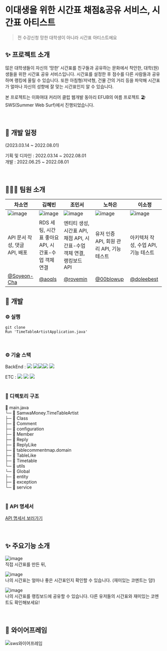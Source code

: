 # 이대생을 위한 시간표 채점&공유 서비스, 시간표 아티스트
>전 수강신청 망한 대학생이 아니라 시간표 아티스트에요

## ✨ 프로젝트 소개  
많은 대학생들이 자신의 ‘망한’ 시간표를 친구들과 공유하는 문화에서 착안한, 대학(원)생들을 위한 시간표 공유 서비스입니다. 시간표를 설정한 후 점수를 다른 사람들과 공유하며 랭킹에 올릴 수 있습니다. 또한 아침형/저녁형, 건물 간의 거리 등을 파악해 시간표가 얼마나 자신의 성향에 잘 맞는 시간표인지 알 수 있습니다.  

본 프로젝트는 이화여대 커리어 클럽 웹개발 동아리 EFUB의 여름 프로젝트 🏖SWS(Summer Web Surf)에서 진행되었습니다.  
<br/> <br/>


## 📅 개발 일정  
(2023.03.14 ~ 2022.08.01)  

기획 및 디자인 : 2022.03.14 ~ 2022.08.01  
개발 : 2022.06.25 ~ 2022.08.01  
<br/> <br/>


## 👩🏻‍💻 팀원 소개
|차소연|김혜빈|조민서|노하은|이소정|
|-------|-------|-------|-------|-------|
|![image](https://github.com/SamwaMoney/Timetable-Artist-back/assets/90204371/dbd8a130-9650-4ebc-baf5-64601a3c470f)|![image](https://github.com/SamwaMoney/Timetable-Artist-back/assets/90204371/0d4edf5a-d822-4f58-8e90-02556f7a761e)|![image](https://github.com/SamwaMoney/Timetable-Artist-back/assets/90204371/bb267609-0675-4854-8b54-9250fafdc330)|![image](https://github.com/SamwaMoney/Timetable-Artist-back/assets/90204371/7f3d6a41-0036-4e2b-be9f-5b7b2436093b)|![image](https://github.com/SamwaMoney/Timetable-Artist-back/assets/90204371/dbd2252f-8a72-4001-8d15-af3de19b4b9f)|
|API 문서 작성, 댓글 API, 배포|RDS 세팅, 시간표 좋아요 API, 시간표-수업 객체 연결|엔티티 생성, 시간표 API, 채점 API, 시간표-수업 객체 연결, 랭킹보드 API|유저 인증 API, 회원 관리 API, 기능 테스트|아키텍처 작성, 수업 API, 기능 테스트| 
|[@Soyeon-Cha](https://github.com/Soyeon-Cha)|[@aoqls](https://github.com/aoqlsdl)|[@rovemin](https://github.com/rovemin)|[@00blowup](https://github.com/00blowup)|[@doleebest](https://github.com/doleebest)|


## 🔨 개발

### ⚙ 실행
```
git clone
Run 'TimeTableArtistApplication.java'
```
<br/>

### ⚙ 기술 스택   
BackEnd : <img src="https://img.shields.io/badge/JAVA-007396?style=for-the-badge&logo=java&logoColor=white">
<img src="https://img.shields.io/badge/Spring-6DB33F?style=for-the-badge&logo=Spring&logoColor=white"><img src="https://img.shields.io/badge/mysql-4479A1?style=for-the-badge&logo=mysql&logoColor=white"><img src="https://img.shields.io/badge/gradle-02303A?style=for-the-badge&logo=gradle&logoColor=white">
<img src="https://img.shields.io/badge/docker-2496ED?style=for-the-badge&logo=docker&logoColor=white">  

ETC : <img src="https://img.shields.io/badge/aws-232F3E?style=for-the-badge&logo=amazon-aws&logoColor=white">
<img src="https://img.shields.io/badge/github-181717?style=for-the-badge&logo=github&logoColor=white">
<img src="https://img.shields.io/badge/git-F05032?style=for-the-badge&logo=git&logoColor=white">
<br/> <br/>


### 📁 디렉토리 구조
📂 main.java  
└─ 📂 SamwaMoney.TimeTableArtist  
    ├─ 📂 Class  
    ├─ 📂 Comment  
    ├─ 📂 configuration  
    ├─ 📂 Member  
    ├─ 📂 Reply  
    ├─ 📂 ReplyLike  
    ├─ 📂 tablecommentmap.domain  
    ├─ 📂 TableLike  
    ├─ 📂 Timetable  
    └─ 📂 utils  
└─ 📂 Global  
    ├─ 📂 entity  
    ├─ 📂 exception  
    └─ 📂 service    
<br/>

### 📁 API 명세서
[API 명세서 보러가기](https://www.notion.so/efub/7e4579a752c644a9be9d06e87eb8f1fc?v=451697bb988e49d884664e23687ff2f6&pvs=4)  
<br/> <br/>


## ✨ 주요기능 소개 
![image](https://github.com/SamwaMoney/Timetable-Artist-back/assets/90204371/189dcc83-47a6-4393-b1c1-f266a8e1f50d)    
직접 시간표를 만든 뒤,  

![image](https://github.com/SamwaMoney/Timetable-Artist-back/assets/90204371/72461b1f-13ca-4a42-b222-10370afc3d64)  
나의 시간표는 얼마나 좋은 시간표인지 확인할 수 있습니다. (재미있는 코멘트는 덤!)  

![image](https://github.com/SamwaMoney/Timetable-Artist-back/assets/90204371/9729b44d-d0a8-488f-828b-d67ccea9b8c3)  
나의 시간표를 랭킹보드에 공유할 수 있습니다. 다른 유저들의 시간표와 재미있는 코멘트도 확인해보세요!     
<br/> <br/>


## 📲 와이어프레임    
![sws와이어프레임](https://github.com/SamwaMoney/Timetable-Artist-back/assets/90204371/47b0a2cb-b9bf-435c-bbb2-308a49924a86)
